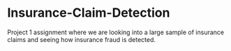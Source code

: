 # Insurance-Claim-Detection
Project 1 assignment where we are looking into a large sample of insurance claims and seeing how insurance fraud is detected.
